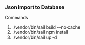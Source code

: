 ### Json import to Database
Commands
1. ./vendor/bin/sail build --no-cache
2. ./vendor/bin/sail npm install
3. ./vendor/bin/sail up -d
